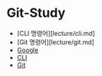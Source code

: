 # Git-Study

- [CLI 명령어][lecture/cli.md]  
- [Git 명령어][lecture/git.md]
- [Google](www.google.com)
- [CLI](lecture/cli.md)
- [Git](lecture/git.md)